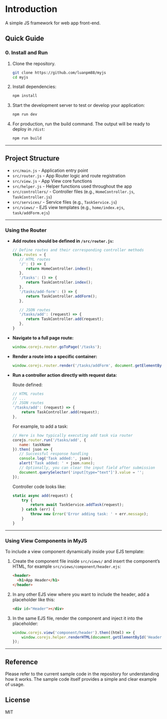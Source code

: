 # Introduction

A simple JS framework for web app front-end.

## Quick Guide

### 0. Install and Run

1. Clone the repository.
   ```bash
   git clone https://github.com/luanpm88/myjs
   cd myjs
   ```
2. Install dependencies:
   ```bash
   npm install
   ```
3. Start the development server to test or develop your application:
   ```bash
   npm run dev
   ```
4. For production, run the build command. The output will be ready to deploy in `/dist`:
   ```bash
   npm run build
   ```

---

## Project Structure

- `src/main.js` - Application entry point
- `src/router.js` - App Router logic and route registration
- `src/view.js` - App View core functions
- `src/helper.js` - Helper functions used throughout the app
- `src/controllers/` - Controller files (e.g., `HomeController.js`, `TaskController.js`)
- `src/services/` - Service files (e.g., `TaskService.js`)
- `src/views/` - EJS view templates (e.g., `home/index.ejs`, `task/addForm.ejs`)

---

### Using the Router

- **Add routes should be defined in `/src/router.js`:**
   ```js
   // Define routes and their corresponding controller methods
   this.routes = {
      // HTML routes
      '/': () => {
         return HomeController.index();
      },
      '/tasks': () => {
         return TaskController.index();
      },
      '/tasks/add-form': () => {
         return TaskController.addForm();
      },

      // JSON routes
      '/tasks/add': (request) => {
         return TaskController.add(request);
      },
   }
   ```

- **Navigate to a full page route:**
   ```js
   window.corejs.router.goToPage('/tasks');
   ```
- **Render a route into a specific container:**
   ```js
   window.corejs.router.render('/tasks/addForm', document.getElementById('AddTaskModal'));
   ```

- **Run a controller action directly with request data:**

   Route defined:
   ```js
   // HTML routes
   // ...
   // JSON routes
   '/tasks/add': (request) => {
       return TaskController.add(request);
   },
   ```

   For example, to add a task:
   ```js
   // Here is how typically executing add task via router
   corejs.router.run('/tasks/add', {
      name: taskName
   }).then( json => {
      // Successful response handling
      console.log('Task added:', json);
      alert('Task added: ' + json.name);
      // Optionally, you can clear the input field after submission
      document.querySelector('input[type="text"]').value = '';
   });
   ```

   Controller code looks like:
   ```js
   static async add(request) {
       try {
           return await TaskService.addTask(request);
       } catch (err) {
           throw new Error('Error adding task: ' + err.message);
       }
   }
   ```

---

### Using View Components in MyJS

To include a view component dynamically inside your EJS template:

1. Create the component file inside `src/views/` and insert the component’s HTML, for example `src/views/component/header.ejs`:
   ```html
   <header>
     <h1>App Header</h1>
   </header>
   ```

2. In any other EJS view where you want to include the header, add a placeholder like this:
   ```html
   <div id="Header"></div>
   ```

3. In the same EJS file, render the component and inject it into the placeholder:
   ```js
   window.corejs.view('component/header').then((html) => {
       window.corejs.helper.renderHTML(document.getElementById('Header'), html);
   });
   ```

---

## Reference

Please refer to the current sample code in the repository for understanding how it works. The sample code itself provides a simple and clear example of usage.

## License

MIT
